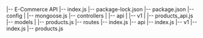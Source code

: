 |-- E-Commerce API
    |-- index.js
    |-- package-lock.json
    |-- package.json
    |-- config
    |   |-- mongoose.js
    |-- controllers
    |   |-- api
    |       |-- v1
    |           |-- products_api.js
    |-- models
    |   |-- products.js
    |-- routes
        |-- index.js
        |-- api
            |-- index.js
            |-- v1
                |-- index.js
                |-- products.js
